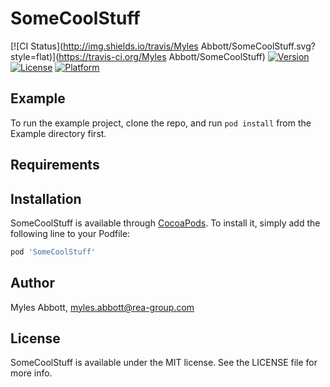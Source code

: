 # SomeCoolStuff

[![CI Status](http://img.shields.io/travis/Myles Abbott/SomeCoolStuff.svg?style=flat)](https://travis-ci.org/Myles Abbott/SomeCoolStuff)
[![Version](https://img.shields.io/cocoapods/v/SomeCoolStuff.svg?style=flat)](http://cocoapods.org/pods/SomeCoolStuff)
[![License](https://img.shields.io/cocoapods/l/SomeCoolStuff.svg?style=flat)](http://cocoapods.org/pods/SomeCoolStuff)
[![Platform](https://img.shields.io/cocoapods/p/SomeCoolStuff.svg?style=flat)](http://cocoapods.org/pods/SomeCoolStuff)

## Example

To run the example project, clone the repo, and run `pod install` from the Example directory first.

## Requirements

## Installation

SomeCoolStuff is available through [CocoaPods](http://cocoapods.org). To install
it, simply add the following line to your Podfile:

```ruby
pod 'SomeCoolStuff'
```

## Author

Myles Abbott, myles.abbott@rea-group.com

## License

SomeCoolStuff is available under the MIT license. See the LICENSE file for more info.
